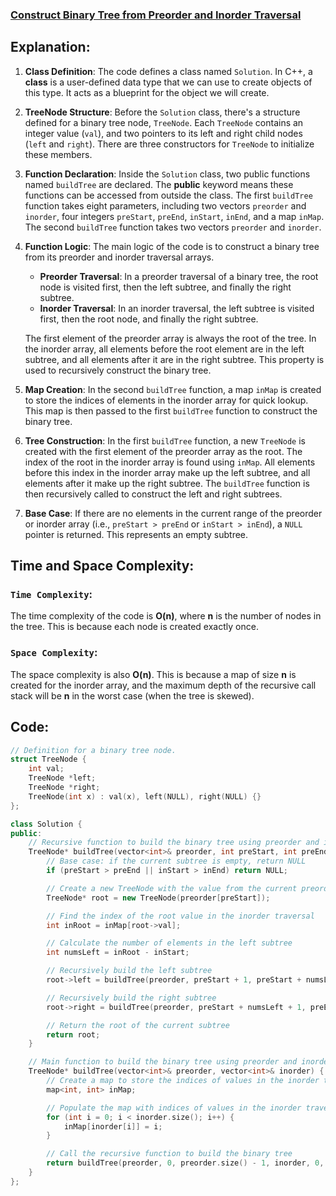 ### [Construct Binary Tree from Preorder and Inorder Traversal](https://leetcode.com/problems/construct-binary-tree-from-preorder-and-inorder-traversal/)

## Explanation:
1. **Class Definition**: The code defines a class named `Solution`. In C++, a **class** is a user-defined data type that we can use to create objects of this type. It acts as a blueprint for the object we will create.

2. **TreeNode Structure**: Before the `Solution` class, there's a structure defined for a binary tree node, `TreeNode`. Each `TreeNode` contains an integer value (`val`), and two pointers to its left and right child nodes (`left` and `right`). There are three constructors for `TreeNode` to initialize these members.

3. **Function Declaration**: Inside the `Solution` class, two public functions named `buildTree` are declared. The **public** keyword means these functions can be accessed from outside the class. The first `buildTree` function takes eight parameters, including two vectors `preorder` and `inorder`, four integers `preStart`, `preEnd`, `inStart`, `inEnd`, and a map `inMap`. The second `buildTree` function takes two vectors `preorder` and `inorder`.

4. **Function Logic**: The main logic of the code is to construct a binary tree from its preorder and inorder traversal arrays.

    - **Preorder Traversal**: In a preorder traversal of a binary tree, the root node is visited first, then the left subtree, and finally the right subtree.
    - **Inorder Traversal**: In an inorder traversal, the left subtree is visited first, then the root node, and finally the right subtree.

    The first element of the preorder array is always the root of the tree. In the inorder array, all elements before the root element are in the left subtree, and all elements after it are in the right subtree. This property is used to recursively construct the binary tree.

5. **Map Creation**: In the second `buildTree` function, a map `inMap` is created to store the indices of elements in the inorder array for quick lookup. This map is then passed to the first `buildTree` function to construct the binary tree.

6. **Tree Construction**: In the first `buildTree` function, a new `TreeNode` is created with the first element of the preorder array as the root. The index of the root in the inorder array is found using `inMap`. All elements before this index in the inorder array make up the left subtree, and all elements after it make up the right subtree. The `buildTree` function is then recursively called to construct the left and right subtrees.

7. **Base Case**: If there are no elements in the current range of the preorder or inorder array (i.e., `preStart > preEnd` or `inStart > inEnd`), a `NULL` pointer is returned. This represents an empty subtree.

## Time and Space Complexity:
### `Time Complexity`:
The time complexity of the code is **O(n)**, where **n** is the number of nodes in the tree. This is because each node is created exactly once.

### `Space Complexity`:
The space complexity is also **O(n)**. This is because a map of size **n** is created for the inorder array, and the maximum depth of the recursive call stack will be **n** in the worst case (when the tree is skewed).

## Code:
```cpp
// Definition for a binary tree node.
struct TreeNode {
    int val;
    TreeNode *left;
    TreeNode *right;
    TreeNode(int x) : val(x), left(NULL), right(NULL) {}
};

class Solution {
public:
    // Recursive function to build the binary tree using preorder and inorder traversals
    TreeNode* buildTree(vector<int>& preorder, int preStart, int preEnd, vector<int>& inorder, int inStart, int inEnd, map<int, int>& inMap) {
        // Base case: if the current subtree is empty, return NULL
        if (preStart > preEnd || inStart > inEnd) return NULL;

        // Create a new TreeNode with the value from the current preorder index
        TreeNode* root = new TreeNode(preorder[preStart]);

        // Find the index of the root value in the inorder traversal
        int inRoot = inMap[root->val];

        // Calculate the number of elements in the left subtree
        int numsLeft = inRoot - inStart;

        // Recursively build the left subtree
        root->left = buildTree(preorder, preStart + 1, preStart + numsLeft, inorder, inStart, inRoot - 1, inMap);

        // Recursively build the right subtree
        root->right = buildTree(preorder, preStart + numsLeft + 1, preEnd, inorder, inRoot + 1, inEnd, inMap);

        // Return the root of the current subtree
        return root;
    }

    // Main function to build the binary tree using preorder and inorder traversals
    TreeNode* buildTree(vector<int>& preorder, vector<int>& inorder) {
        // Create a map to store the indices of values in the inorder traversal
        map<int, int> inMap;

        // Populate the map with indices of values in the inorder traversal
        for (int i = 0; i < inorder.size(); i++) {
            inMap[inorder[i]] = i;
        }

        // Call the recursive function to build the binary tree
        return buildTree(preorder, 0, preorder.size() - 1, inorder, 0, inorder.size() - 1, inMap);
    }
};
```
